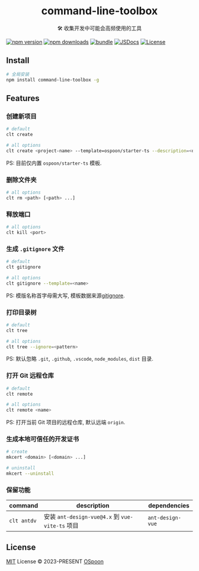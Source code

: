 <h1 align="center">command-line-toolbox</h1>

<p align="center">🛠 收集开发中可能会高频使用的工具</p>

[![npm version][npm-version-src]][npm-version-href]
[![npm downloads][npm-downloads-src]][npm-downloads-href]
[![bundle][bundle-src]][bundle-href]
[![JSDocs][jsdocs-src]][jsdocs-href]
[![License][license-src]][license-href]

## Install

```bash
# 全局安装
npm install command-line-toolbox -g
```

## Features

### 创建新项目

```bash
# default
clt create

# all options
clt create <project-name> --template=ospoon/starter-ts --description=<description> --force
```

PS: 目前仅内置 `ospoon/starter-ts` 模板.

### 删除文件夹

```bash
# all options
clt rm <path> [<path> ...]
```

### 释放端口

```bash
# all options
clt kill <port>
```

### 生成 `.gitignore` 文件

```bash
# default
clt gitignore

# all options
clt gitignore --template=<name>
```

PS: 模版名称首字母需大写, 模板数据来源[gitignore](https://github.com/github/gitignore).

### 打印目录树

```bash
# default
clt tree

# all options
clt tree --ignore=<pattern>
```

PS: 默认忽略 `.git`, `.github`, `.vscode`, `node_modules`, `dist` 目录.

### 打开 Git 远程仓库

```bash
# default
clt remote

# all options
clt remote <name>
```

PS: 打开当前 Git 项目的远程仓库, 默认远端 `origin`.

### 生成本地可信任的开发证书

```bash
# create
mkcert <domain> [<domain> ...]

# uninstall
mkcert --uninstall
```

### 保留功能

| command | description | dependencies |
|-------|-------|-------|
| `clt antdv` | 安装 `ant-design-vue@4.x` 到 `vue-vite-ts` 项目 | `ant-design-vue` |

## License

[MIT](./LICENSE) License © 2023-PRESENT [OSpoon](https://github.com/ospoon)

<!-- Badges -->
[npm-version-src]: https://img.shields.io/npm/v/command-line-toolbox?style=flat&colorA=080f12&colorB=1fa669
[npm-version-href]: https://npmjs.com/package/command-line-toolbox
[npm-downloads-src]: https://img.shields.io/npm/dm/command-line-toolbox?style=flat&colorA=080f12&colorB=1fa669
[npm-downloads-href]: https://npmjs.com/package/command-line-toolbox
[bundle-src]: https://img.shields.io/bundlephobia/minzip/command-line-toolbox?style=flat&colorA=080f12&colorB=1fa669&label=minzip
[bundle-href]: https://bundlephobia.com/result?p=command-line-toolbox
[license-src]: https://img.shields.io/github/license/ospoon/command-line-toolbox.svg?style=flat&colorA=080f12&colorB=1fa669
[license-href]: https://github.com/ospoon/command-line-toolbox/blob/main/LICENSE
[jsdocs-src]: https://img.shields.io/badge/jsdocs-reference-080f12?style=flat&colorA=080f12&colorB=1fa669
[jsdocs-href]: https://www.jsdocs.io/package/command-line-toolbox
